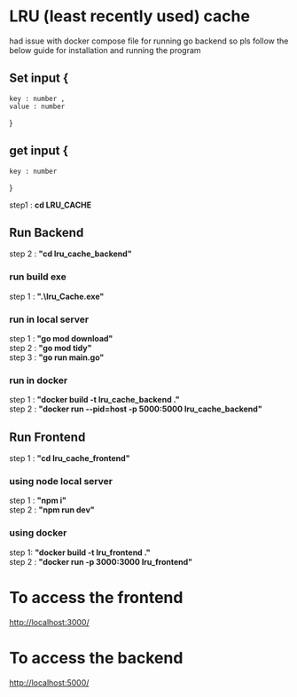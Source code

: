 
# LRU (least recently used) cache

had issue with docker compose file for running go backend so pls follow the below guide for installation and running the program

## Set input {

    key : number ,
    value : number
}

## get input {

    key : number
}

step1 : **cd LRU_CACHE**

## Run Backend

step 2 : **"cd lru_cache_backend"**

### run build exe

step 1 : **".\lru_Cache.exe"**

### run in local server

step 1 : **"go mod download"**\
step 2 : **"go mod tidy"**\
step 3 : **"go run main.go"**

### run in docker

step 1 : **"docker build -t lru_cache_backend ."**\
step 2 :  **"docker run --pid=host -p 5000:5000 lru_cache_backend"**

## Run Frontend

step 1 : **"cd lru_cache_frontend"**

### using node local server

step 1 : **"npm i"**\
step 2 : **"npm run dev"**

### using docker

step 1: **"docker build -t lru_frontend ."**\
step 2 : **"docker run -p 3000:3000 lru_frontend"**

# To access the frontend

<http://localhost:3000/>

# To access the backend

<http://localhost:5000/>
